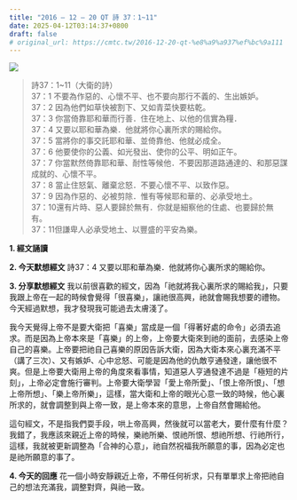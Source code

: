 ```yaml
---
title: "2016 – 12 – 20 QT 詩 37：1~11"
date: 2025-04-12T03:14:37+0800
draft: false
# original_url: https://cmtc.tw/2016-12-20-qt-%e8%a9%a937%ef%bc%9a111
---
```


![](/images/qt.jpg)
> 詩37：1\~11（大衛的詩）  
> 37：1 不要為作惡的、心懷不平、也不要向那行不義的、生出嫉妒。  
> 37：2 因為他們如草快被割下、又如青菜快要枯乾。  
> 37：3 你當倚靠耶和華而行善．住在地上、以他的信實為糧．  
> 37：4 又要以耶和華為樂．他就將你心裏所求的賜給你。  
> 37：5 當將你的事交託耶和華、並倚靠他、他就必成全。  
> 37：6 他要使你的公義、如光發出、使你的公平、明如正午。  
> 37：7 你當默然倚靠耶和華、耐性等候他．不要因那道路通達的、和那惡謀成就的、心懷不平。  
> 37：8 當止住怒氣、離棄忿怒．不要心懷不平、以致作惡。  
> 37：9 因為作惡的、必被剪除．惟有等候耶和華的、必承受地土。  
> 37：10還有片時、惡人要歸於無有．你就是細察他的住處、也要歸於無有。  
> 37：11但謙卑人必承受地土、以豐盛的平安為樂。

**1.  經文誦讀**

**2.  今天默想經文**
詩37：4 又要以耶和華為樂．他就將你心裏所求的賜給你。

**3. 分享默想經文**
我以前很喜歡的經文，因為「祂就將我心裏所求的賜給我」，只要我跟上帝在一起的時候會覺得「很喜樂」，讓祂很高興，祂就會賜我想要的禮物。今天經過默想，我才發現我可能過去太膚淺了。

我今天覺得上帝不是要大衛把「喜樂」當成是一個「得著好處的命令」必須去追求。而是因為上帝本來是「喜樂」的上帝，上帝要大衛來到祂的面前，去感染上帝自己的喜樂。上帝要把祂自己喜樂的原因告訴大衛，因為大衛本來心裏充滿不平（講了三次）、又有嫉妒、心中忿怒、可能是因為他的仇敵亨通發達，讓他很不爽。但是上帝要大衛用上帝的角度來看事情，知道惡人亨通發達不過是「極短的片刻」，上帝必定會施行審判。上帝要大衛學習「愛上帝所愛」、「恨上帝所恨」、「想上帝所想」、「樂上帝所樂」，這樣，當大衛和上帝的眼光心意一致的時候，他心裏所求的，就會調整到與上帝一致，是上帝本來的意思，上帝自然會賜給他。

這句經文，不是指我們耍手段，哄上帝高興，然後就可以當老大，要什麼有什麼？我錯了，我應該來親近上帝的時候，樂祂所樂、恨祂所恨、想祂所想、行祂所行，這樣，我就被更新調整為「合神的心意」，祂自然祝福我所願意的事，因為必定也是祂所願意的事了。

**4. 今天的回應**
花一個小時安靜親近上帝，不帶任何祈求，只有單單求上帝把祂自己的想法充滿我，調整對齊，與祂一致。
